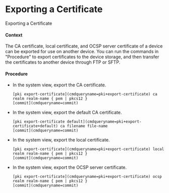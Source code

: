 Exporting a Certificate
=======================

Exporting a Certificate

#### Context

The CA certificate, local certificate, and OCSP server certificate of a device can be exported for use on another device. You can run the commands in "Procedure" to export certificates to the device storage, and then transfer the certificates to another device through FTP or SFTP.


#### Procedure

* In the system view, export the CA certificate.
  
  
  ```
  [pki export-certificate](cmdqueryname=pki+export-certificate) ca realm realm-name { pem | pkcs12 }
  [commit](cmdqueryname=commit)
  ```
* In the system view, export the default CA certificate.
  
  
  ```
  [pki export-certificate default](cmdqueryname=pki+export-certificate+default) ca filename file-name
  [commit](cmdqueryname=commit)
  ```
* In the system view, export the local certificate.
  
  
  ```
  [pki export-certificate](cmdqueryname=pki+export-certificate) local realm realm-name { pem | pkcs12 }
  [commit](cmdqueryname=commit)
  ```
* In the system view, export the OCSP server certificate.
  
  
  ```
  [pki export-certificate](cmdqueryname=pki+export-certificate) ocsp realm realm-name { pem | pkcs12 }
  [commit](cmdqueryname=commit)
  ```